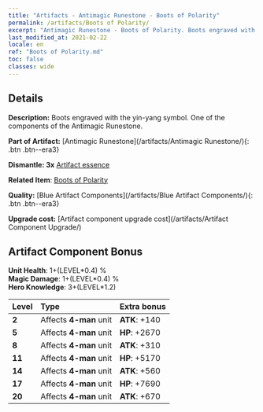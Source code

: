 ```yaml
---
title: "Artifacts - Antimagic Runestone - Boots of Polarity"
permalink: /artifacts/Boots of Polarity/
excerpt: "Antimagic Runestone - Boots of Polarity. Boots engraved with the yin-yang symbol. One of the components of the Antimagic Runestone."
last_modified_at: 2021-02-22
locale: en
ref: "Boots of Polarity.md"
toc: false
classes: wide
---
```




## Details

 **Description:** Boots engraved with the yin-yang symbol. One of the components of the Antimagic Runestone.

 **Part of Artifact:** [Antimagic Runestone](/artifacts/Antimagic Runestone/){: .btn .btn--era3}

 **Dismantle: 3x** [Artifact essence](/Items/con_164/)

 **Related Item**: [Boots of Polarity](/Items/art_68/)

 **Quality:** [Blue Artifact Components](/artifacts/Blue Artifact Components/){: .btn .btn--era3}

 **Upgrade cost:** [Artifact component upgrade cost](/artifacts/Artifact Component Upgrade/)

## Artifact Component Bonus

  **Unit Health**: 1+(LEVEL\*0.4) %<br/>**Magic Damage**: 1+(LEVEL\*0.4) %<br/>**Hero Knowledge**: 3+(LEVEL\*1.2)

  |  Level  | Type |    Extra bonus  | 
  |:--------|:-----|:----------------| 
  | **2** | Affects **4-man** unit | **ATK**: +140 | 
  | **5** | Affects **4-man** unit | **HP**: +2670 | 
  | **8** | Affects **4-man** unit | **ATK**: +310 | 
  | **11** | Affects **4-man** unit | **HP**: +5170 | 
  | **14** | Affects **4-man** unit | **ATK**: +560 | 
  | **17** | Affects **4-man** unit | **HP**: +7690 | 
  | **20** | Affects **4-man** unit | **ATK**: +670 | 

